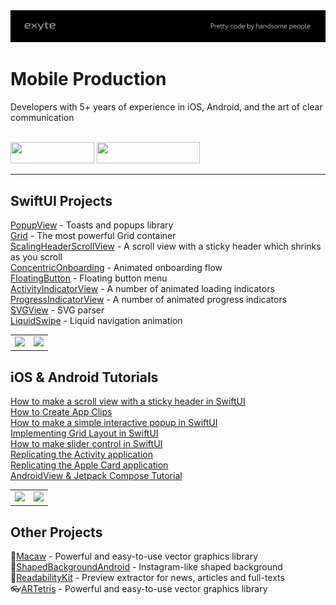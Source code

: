 <img src="https://raw.githubusercontent.com/exyte/media/master/common/header.png">
<p><h1 align="left">Mobile Production</h1></p>
Developers with 5+ years of experience in iOS, Android, and the art of clear communication

</br><a href="https://exyte.com/contacts"><img src="https://i.imgur.com/vGjsQPt.png" width="134" height="34"></a> <a href="https://twitter.com/exyteHQ"><img src="https://i.imgur.com/DngwSn1.png" width="165" height="34"></a>

___

## SwiftUI Projects

[PopupView](https://github.com/exyte/PopupView) - Toasts and popups library    
[Grid](https://github.com/exyte/Grid) - The most powerful Grid container   
[ScalingHeaderScrollView](https://github.com/exyte/ScalingHeaderScrollView) - A scroll view with a sticky header which shrinks as you scroll   
[ConcentricOnboarding](https://github.com/exyte/ConcentricOnboarding) - Animated onboarding flow   
[FloatingButton](https://github.com/exyte/FloatingButton) - Floating button menu    
[ActivityIndicatorView](https://github.com/exyte/ActivityIndicatorView) - A number of animated loading indicators    
[ProgressIndicatorView](https://github.com/exyte/ProgressIndicatorView) - A number of animated progress indicators    
[SVGView](https://github.com/exyte/SVGView) - SVG parser   
[LiquidSwipe](https://github.com/exyte/LiquidSwipe) - Liquid navigation animation   

<table>
        <tr>
            <td>
               <img src="https://raw.githubusercontent.com/exyte/ConcentricOnboarding/master/demo.gif" width="450" />
            </td>
            <td>
               <img src="https://raw.githubusercontent.com/exyte/media/master/LiquidSwipe/demo.gif" width="450" />
            </td>
        </tr>
</table>

## iOS & Android Tutorials

[How to make a scroll view with a sticky header in SwiftUI](https://exyte.com/blog/swiftui-tutorial-scaling-header)   
[How to Create App Clips](https://exyte.com/blog/how-to-create-app-clips)   
[How to make a simple interactive popup in SwiftUI](https://exyte.com/blog/swiftui-tutorial-popupview-library)   
[Implementing Grid Layout in SwiftUI](https://exyte.com/blog/implementing-grid-layout-in-swiftui)   
[How to make slider control in SwiftUI](https://exyte.com/blog/swiftui-tutorial-slider-control)   
[Replicating the Activity application](https://exyte.com/blog/swiftui-tutorial-replicating-activity-application)   
[Replicating the Apple Card application](https://exyte.com/blog/replicating-apple-card-application-using-swiftui)   
[AndroidView & Jetpack Compose Tutorial](https://exyte.com/blog/androidview-jetpack-compose-tutorial)   

<table>
        <tr>
            <td>
               <img src="https://raw.githubusercontent.com/exyte/ARTetris/master/demo.gif" width="450" />
            </td>
            <td>
               <img src="https://raw.githubusercontent.com/exyte/Macaw/master/demo.gif" width="450" />
            </td>
        </tr>
</table>

## Other Projects

📱[Macaw](https://github.com/exyte/Macaw) - Powerful and easy-to-use vector graphics library   
👾[ShapedBackgroundAndroid](https://github.com/exyte/ShapedBackgroundAndroid) - Instagram-like shaped background   
📱[ReadabilityKit](https://github.com/exyte/ReadabilityKit) - Preview extractor for news, articles and full-texts   
👓[ARTetris](https://github.com/exyte/Macaw) - Powerful and easy-to-use vector graphics library   



